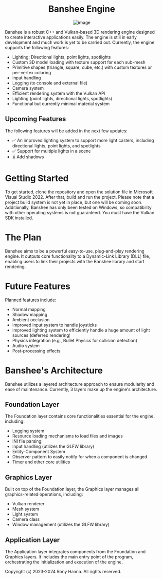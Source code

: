<h1 align="center">Banshee Engine</h1>

<p align="center">
<img src="https://github.com/user-attachments/assets/f963554b-d83d-4f52-aa55-d3eba2164460" alt="image">
</p>

<p>Banshee is a robust C++ and Vulkan-based 3D rendering engine designed to create interactive applications easily. The engine is still in early development and much work is yet to be carried out. Currently, the engine supports the following features:</p>

<ul>
<li> Lighting: Directional lights, point lights, spotlights 
<li> Custom 3D model loading with texture support for each sub-mesh </li>
<li> Primitive shapes (triangle, square, cube, etc.) with custom textures or per-vertex coloring </li>
<li> Input handling </li>
<li> Logging (to console and external file) </li>
<li> Camera system </li>
<li> Efficient rendering system with the Vulkan API </li>
<li> Lighting (point lights, directional lights, spotlights) </li>
<li> Functional but currently minimal material system </li>
</ul>

<h2>Upcoming Features</h2>
<p>The following features will be added in the next few updates:</p>

<ul>
<li> ✅ An improved lighting system to support more light casters, including directional lights, point lights, and spotlights </li>
<li> ✅ Support for multiple lights in a scene </li>
<li> ⏳ Add shadows </li>
</ul>

<h1>Getting Started</h1>
<p>To get started, clone the repository and open the solution file in Microsoft Visual Studio 2022. After that, build and run the project. Please note that a project build system is not yet in place, but one will be coming soon. Additionally, Banshee has only been tested on Windows, so compatibility with other operating systems is not guaranteed. You must have the Vulkan SDK installed. </p>

<h1>The Plan</h1>
<p>Banshee aims to be a powerful easy-to-use, plug-and-play rendering engine. It outputs core functionality to a Dynamic-Link Library (DLL) file, enabling users to link their projects with the Banshee library and start rendering.</p>

<h1>Future Features</h1>
<p>Planned features include:</p>
<ul>
<li> Normal mapping </li>
<li> Shadow mapping </li>
<li> Ambient occlusion </li>
<li> Improved input system to handle joysticks </li>
<li> Improved lighting system to efficiently handle a huge amount of light sources (deferred rendering) </li>
<li> Physics integration (e.g., Bullet Physics for collision detection) </li>
<li> Audio system </li>
<li> Post-processing effects </li>
</ul>

<h1>Banshee's Architecture</h1>
<p>Banshee utilizes a layered architecture approach to ensure modularity and ease of maintenance. Currently, 3 layers make up the engine's architecture.</p>

<h2>Foundation Layer</h2>
<p>The Foundation layer contains core functionalities essential for the engine, including:</p>

<ul>
<li> Logging system </li>
<li> Resource loading mechanisms to load files and images </li>
<li> INI file parsing </li>
<li> Input handling (utilizes the GLFW library) </li>
<li> Entity-Component System </li>
<li> Observer pattern to easily notify for when a component is changed </li>
<li> Timer and other core utilities </li>
</ul>

<h2>Graphics Layer</h2>
<p>Built on top of the Foundation layer, the Graphics layer manages all graphics-related operations, including:</p>

<ul>
<li> Vulkan renderer </li>
<li> Mesh system </li>
<li> Light system </li>
<li> Camera class </li>
<li> Window management (utilizes the GLFW library) </li>
</ul>

<h2>Application Layer</h2>
<p>The Application layer integrates components from the Foundation and Graphics layers. It includes the main entry point of the program, orchestrating the initialization and execution of the engine.</p>


<p>Copyright (c) 2023-2024 Rony Hanna. All rights reserved.</p>
